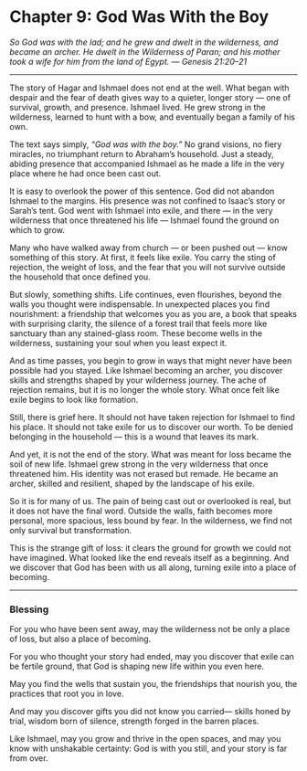 # Chapter 9: God Was With the Boy

*So God was with the lad; and he grew and dwelt in the wilderness, and became an archer. He dwelt in the Wilderness of Paran; and his mother took a wife for him from the land of Egypt.*
— *Genesis 21:20–21*

---

The story of Hagar and Ishmael does not end at the well. What began with despair and the fear of death gives way to a quieter, longer story — one of survival, growth, and presence. Ishmael lived. He grew strong in the wilderness, learned to hunt with a bow, and eventually began a family of his own.

The text says simply, *“God was with the boy.”* No grand visions, no fiery miracles, no triumphant return to Abraham’s household. Just a steady, abiding presence that accompanied Ishmael as he made a life in the very place where he had once been cast out.

It is easy to overlook the power of this sentence. God did not abandon Ishmael to the margins. His presence was not confined to Isaac’s story or Sarah’s tent. God went with Ishmael into exile, and there — in the very wilderness that once threatened his life — Ishmael found the ground on which to grow.

Many who have walked away from church — or been pushed out — know something of this story. At first, it feels like exile. You carry the sting of rejection, the weight of loss, and the fear that you will not survive outside the household that once defined you.

But slowly, something shifts. Life continues, even flourishes, beyond the walls you thought were indispensable. In unexpected places you find nourishment: a friendship that welcomes you as you are, a book that speaks with surprising clarity, the silence of a forest trail that feels more like sanctuary than any stained-glass room. These become wells in the wilderness, sustaining your soul when you least expect it.

And as time passes, you begin to grow in ways that might never have been possible had you stayed. Like Ishmael becoming an archer, you discover skills and strengths shaped by your wilderness journey. The ache of rejection remains, but it is no longer the whole story. What once felt like exile begins to look like formation.

Still, there is grief here. It should not have taken rejection for Ishmael to find his place. It should not take exile for us to discover our worth. To be denied belonging in the household — this is a wound that leaves its mark.

And yet, it is not the end of the story. What was meant for loss became the soil of new life. Ishmael grew strong in the very wilderness that once threatened him. His identity was not erased but remade. He became an archer, skilled and resilient, shaped by the landscape of his exile.

So it is for many of us. The pain of being cast out or overlooked is real, but it does not have the final word. Outside the walls, faith becomes more personal, more spacious, less bound by fear. In the wilderness, we find not only survival but transformation.

This is the strange gift of loss: it clears the ground for growth we could not have imagined. What looked like the end reveals itself as a beginning. And we discover that God has been with us all along, turning exile into a place of becoming.

---

### Blessing

For you who have been sent away,
may the wilderness not be only a place of loss,
but also a place of becoming.

For you who thought your story had ended,
may you discover that exile can be fertile ground,
that God is shaping new life within you even here.

May you find the wells that sustain you,
the friendships that nourish you,
the practices that root you in love.

And may you discover gifts you did not know you carried—
skills honed by trial,
wisdom born of silence,
strength forged in the barren places.

Like Ishmael, may you grow and thrive in the open spaces,
and may you know with unshakable certainty:
God is with you still,
and your story is far from over.
